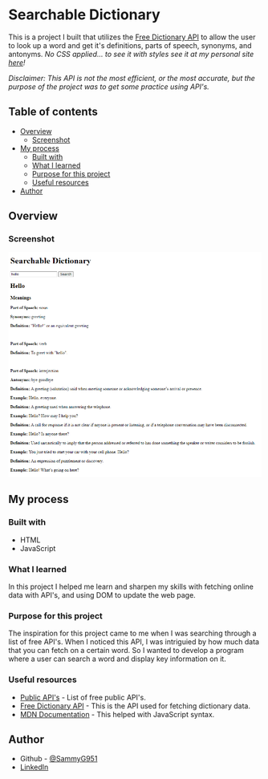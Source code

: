 # Searchable Dictionary

This is a project I built that utilizes the [Free Dictionary API](https://dictionaryapi.dev/) to allow the user to look up a word and get it's definitions, parts of speech, synonyms, and antonyms. *No CSS applied... to see it with styles see it at my personal site [here](https://sammyg951.github.io/CV-website/interactive-projects/searchable-dictionary/index.html)!*  

*Disclaimer: This API is not the most efficient, or the most accurate, but the purpose of the project was to get some practice using API's.*

## Table of contents

- [Overview](#overview)
  - [Screenshot](#screenshot)
- [My process](#my-process)
  - [Built with](#built-with)
  - [What I learned](#what-i-learned)
  - [Purpose for this project](#purpose-for-this-project)
  - [Useful resources](#useful-resources)
- [Author](#author)

## Overview

### Screenshot

![Screenshot](/searchable-dictionary-screenshot.png)

## My process

### Built with

- HTML
- JavaScript

### What I learned

In this project I helped me learn and sharpen my skills with fetching online data with API's, and using DOM to update the web page.


### Purpose for this project

The inspiration for this project came to me when I was searching through a list of free API's. When I noticed this API, I was intriguied by how much data that you can fetch on a certain word. So I wanted to develop a program where a user can search a word and display key information on it.


### Useful resources

- [Public API's](https://github.com/public-apis/public-apis) - List of free public API's.
- [Free Dictionary API](https://dictionaryapi.dev/) - This is the API used for fetching dictionary data.
- [MDN Documentation](https://developer.mozilla.org/en-US/docs/Web/JavaScript) - This helped with JavaScript syntax.

## Author

- Github - [@SammyG951](https://github.com/SammyG951)
- [LinkedIn](https://www.linkedin.com/in/samuel-gonzalez-iii-b8057b1a3/)
